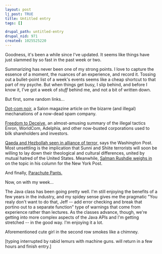 ```yaml
--- 
layout: post
lj_post: TRUE
title: Untitled entry
tags: []

drupal_path: untitled-entry
drupal_nid: 971
created: 1025525220
---
```

Goodness, it's been a while since I've updated. It seems like things have just slammed by so fast in the past week or two.

Summarizing has never been one of my strong points. I love to capture the essence of a moment, the nuances of an experience, and record it. Tossing out a bullet-point list of a week's events seems like a cheap shortcut to that part of my psyche. But when things get busy, I slip behind, and before I know it, I've got a week of <i>stuff</i> behind me, and not a bit of written down.

But first, some random links...

<a href="http://www.salon.com/tech/feature/2002/07/01/spyware_inc/index.html" target="_blank">Dot-com noir,</a> a Salon magazine article on the bizarre (and illegal) mechanations of a now-dead spam company.

<a href="http://www.iht.com/articles/62951.html" target="_blank">Freedom to Deceive,</a> an almost-amusing summary of the illegal tactics Enron, WorldCom, Adelphia, and other now-busted corporations used to bilk shareholders and investors.

<a href="http://www.iht.com/articles/63062.html" target="_blank">Qaeda and Hezbollah seen in alliance of terror,</a> says the Washington Post. Most unsettling is the implication that Sunni and Shiite terrorists will soon be willing to lay down their theological and cultural differences, united by mutual hatred of the United States. Meanwhile, <a href="http://www.washingtonpost.com/wp-dyn/articles/A58700-2002Jun27.html" target="_blank">Salman Rushdie weighs in</a> on the topic in his column for the New York Post.

And finally, <a href="http://store.yahoo.com/parachutepants/" target="_blank">Parachute Pants.</a>

Now, on with my week...

The Java class has been going pretty well. I'm still enjoying the benefits of a few years in the industry, and my spidey sense gives me the pragmatic "You realy don't want to do that, Jeff -- add error checking and break that portino out to a separate function" type of warnings that come from experience rather than lectures. As the classes advance, though, we're getting into more complex aspects of the Java APIs and I'm getting stretched -- in the good way. I'm enjoying it a lot.

Aforementioned cute girl in the second row smokes like a chimney.

[typing interrupted by rabid lemurs with machine guns. will return in a few hours and finish entry.]
